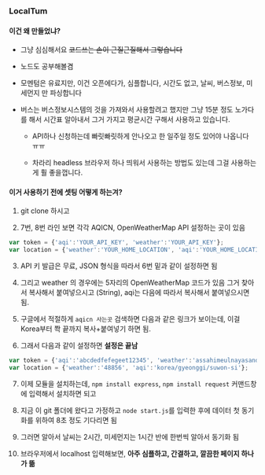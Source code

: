 ### LocalTum

#### 이건 왜 만들었냐?

- 그냥 심심해서요 ~~코드쓰는 손이 근질근질해서 그렇습니다~~

- 노드도 공부해볼겸

- 모멘텀은 유료지만, 이건 오픈에다가, 심플합니다, 시간도 없고, 날씨, 버스정보, 미세먼지 만 파싱합니다

- 버스는 버스정보시스템의 것을 가져와서 사용할려고 했지만 그냥 15분 정도 노가다를 해서 시간표 알아내서 그거 가지고 평균시간 구해서 사용하고 있습니다.

    - API하나 신청하는데 빠릿빠릿하게 안나오고 한 일주일 정도 있어야 나옵니다 ㅠㅠ 

    - 차라리 headless 브라우저 하나 띄워서 사용하는 방법도 있는데 그걸 사용하는게 훨 좋을껍니다.

#### 이거 사용하기 전에 셋팅 어떻게 하는겨?

1. git clone 하시고

2. 7번, 8번 라인 보면 각각 AQICN, OpenWeatherMap API 설정하는 곳이 있음

```javascript
var token = {'aqi':'YOUR_API_KEY', 'weather':'YOUR_API_KEY'};
var location = {'weather':'YOUR_HOME_LOCATION', 'aqi':'YOUR_HOME_LOCATION'};
```

3. API 키 발급은 무료, JSON 형식을 따라서 6번 밑과 같이 설정하면 됨

4. 그리고 weather 의 경우에는 5자리의 OpenWeatherMap 코드가 있음 그거 찾아서 복사해서 붙여넣으시고 (String), aqi는 다음에 따라서 복사해서 붙여넣으시면 됨.

5. 구글에서 적절하게 `aqicn 사는곳` 검색하면 다음과 같은 링크가 보이는데, 이걸 Korea부터 쫙 끝까지 복사+붙여넣기 하면 됨.

6. 그래서 다음과 같이 설정하면 **설정은 끝남**

```javascript
var token = {'aqi':'abcdedfefegeet12345', 'weather':'assahimeulnayasanda6666666'};
var location = {'weather':'48856', 'aqi':'korea/gyeonggi/suwon-si'};
```

7. 이제 모듈을 설치하는데, `npm install express`, `npm install request` 커맨드창에 입력해서 설치하면 되고

8. 지금 이 git 폴더에 왔다고 가정하고 `node start.js`를 입력한 후에 데이터 첫 동기화를 위하여 8초 정도 기다리면 됨

9. 그러면 알아서 날씨는 2시간, 미세먼지는 1시간 반에 한번씩 알아서 동기화 됨

10. 브라우저에서 localhost 입력해보면, **아주 심플하고, 간결하고, 깔끔한 페이지 하나가 뜲**
